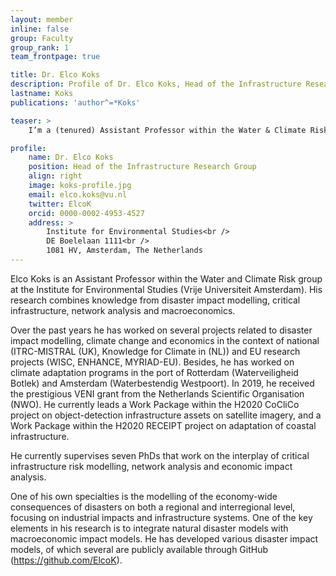 ```yaml
---
layout: member
inline: false
group: Faculty
group_rank: 1
team_frontpage: true

title: Dr. Elco Koks
description: Profile of Dr. Elco Koks, Head of the Infrastructure Research Group.
lastname: Koks
publications: 'author^=*Koks'

teaser: >
    I’m a (tenured) Assistant Professor within the Water & Climate Risk Group at the Institute for Environmental Studies, Vrije Universiteit Amsterdam.

profile:
    name: Dr. Elco Koks
    position: Head of the Infrastructure Research Group
    align: right
    image: koks-profile.jpg
    email: elco.koks@vu.nl
    twitter: ElcoK
    orcid: 0000-0002-4953-4527
    address: >
        Institute for Environmental Studies<br />
        DE Boelelaan 1111<br />
        1081 HV, Amsterdam, The Netherlands
---
```


Elco Koks is an Assistant Professor within the Water and Climate Risk group at the Institute for Environmental Studies (Vrije Universiteit Amsterdam). His research combines knowledge from disaster impact modelling, critical infrastructure, network analysis and macroeconomics.

Over the past years he has worked on several projects related to disaster impact modelling, climate change and economics in the context of national (ITRC-MISTRAL (UK), Knowledge for Climate in (NL)) and EU research projects (WISC, ENHANCE, MYRIAD-EU). Besides, he has worked on climate adaptation programs in the port of Rotterdam (Waterveiligheid Botlek) and Amsterdam (Waterbestendig Westpoort). In 2019, he received the prestigious VENI grant from the Netherlands Scientific Organisation (NWO). He currently leads a Work Package within the H2020 CoCliCo project on object-detection infrastructure assets on satellite imagery, and a Work Package within the H2020 RECEIPT project on adaptation of coastal infrastructure.

He currently supervises seven PhDs that work on the interplay of critical infrastructure risk modelling, network analysis and economic impact analysis.

One of his own specialties is the modelling of the economy-wide consequences of disasters on both a regional and interregional level, focusing on industrial impacts and infrastructure systems. One of the key elements in his research is to integrate natural disaster models with macroeconomic impact models. He has developed various disaster impact models, of which several are publicly available through GitHub (https://github.com/ElcoK).
